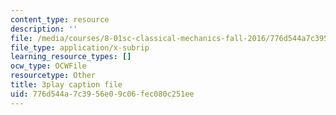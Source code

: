 ```yaml
---
content_type: resource
description: ''
file: /media/courses/8-01sc-classical-mechanics-fall-2016/776d544a7c3956e09c06fec080c251ee_5QKJG0FZTio.vtt
file_type: application/x-subrip
learning_resource_types: []
ocw_type: OCWFile
resourcetype: Other
title: 3play caption file
uid: 776d544a-7c39-56e0-9c06-fec080c251ee
---
```

